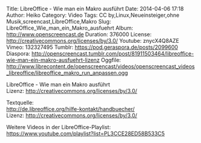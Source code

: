 Title: LibreOffice - Wie man ein Makro ausführt
Date: 2014-04-06 17:18
Author: Heiko
Category: Video
Tags: CC by,Linux,Neueinsteiger,ohne Musik,screencast,LibreOffice,Makro
Slug: LibreOffice_Wie_man_ein_Makro_ausfuehrt
Album: http://www.openscreencast.de
Duration: 376000
License: http://creativecommons.org/licenses/by/3.0/
Youtube: znycX4Q8AZE
Vimeo: 132327495
Tumblr: https://pod.geraspora.de/posts/2099600
Diaspora: http://openscreencast.tumblr.com/post/81911503464/libreoffice-wie-man-ein-makro-ausfuehrt-lizenz
Oggfile: http://www.librecontent.de/openscreencast/videos/openscreencast_videos_libreoffice/libreoffice_makro_run_anpassen.ogg

LibreOffice - Wie man ein Makro ausführt  
Lizenz: <http://creativecommons.org/licenses/by/3.0/>  
  
Textquelle:  
<http://de.libreoffice.org/hilfe-kontakt/handbuecher/>  
Lizenz: <http://creativecommons.org/licenses/by/3.0/>  
  
Weitere Videos in der LibreOffice-Playlist:
<https://www.youtube.com/playlist?list=PL3CCE28ED58B533C5>  
  

